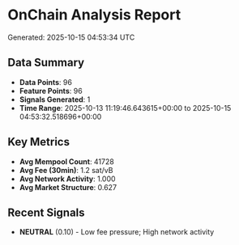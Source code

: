 # OnChain Analysis Report
Generated: 2025-10-15 04:53:34 UTC

## Data Summary
- **Data Points**: 96
- **Feature Points**: 96
- **Signals Generated**: 1
- **Time Range**: 2025-10-13 11:19:46.643615+00:00 to 2025-10-15 04:53:32.518696+00:00

## Key Metrics
- **Avg Mempool Count**: 41728
- **Avg Fee (30min)**: 1.2 sat/vB
- **Avg Network Activity**: 1.000
- **Avg Market Structure**: 0.627

## Recent Signals
- **NEUTRAL** (0.10) - Low fee pressure; High network activity

